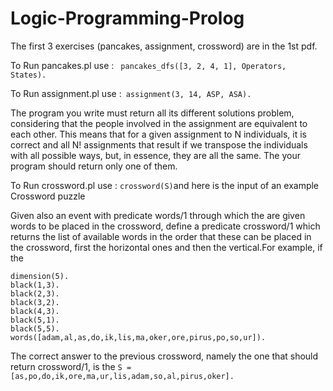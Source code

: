 # Logic-Programming-Prolog 
The first 3 exercises (pancakes, assignment, crossword) are in the 1st pdf.

To Run pancakes.pl use : ``` pancakes_dfs([3, 2, 4, 1], Operators, States).```


To Run assignment.pl use :``` assignment(3, 14, ASP, ASA).```

The program you write must return all its different solutions
problem, considering that the people involved in the assignment are
equivalent to each other. This means that for a given assignment to N individuals, it is
correct and all N! assignments that result if we transpose the individuals with all
possible ways, but, in essence, they are all the same. The
your program should return only one of them.


To Run crossword.pl use : ``` crossword(S) ```and here is the input of an example Crossword puzzle

Given also an event with predicate words/1 through which the are given
words to be placed in the crossword, define a predicate
crossword/1 which returns the list of available words in the order that
these can be placed in the crossword, first the horizontal ones and then the
vertical.For example, if the
```
dimension(5).
black(1,3).
black(2,3).
black(3,2).
black(4,3).
black(5,1).
black(5,5).
words([adam,al,as,do,ik,lis,ma,oker,ore,pirus,po,so,ur]).
```

The correct answer to the previous crossword, namely the one that should
return crossword/1, is the ```S = [as,po,do,ik,ore,ma,ur,lis,adam,so,al,pirus,oker].```
